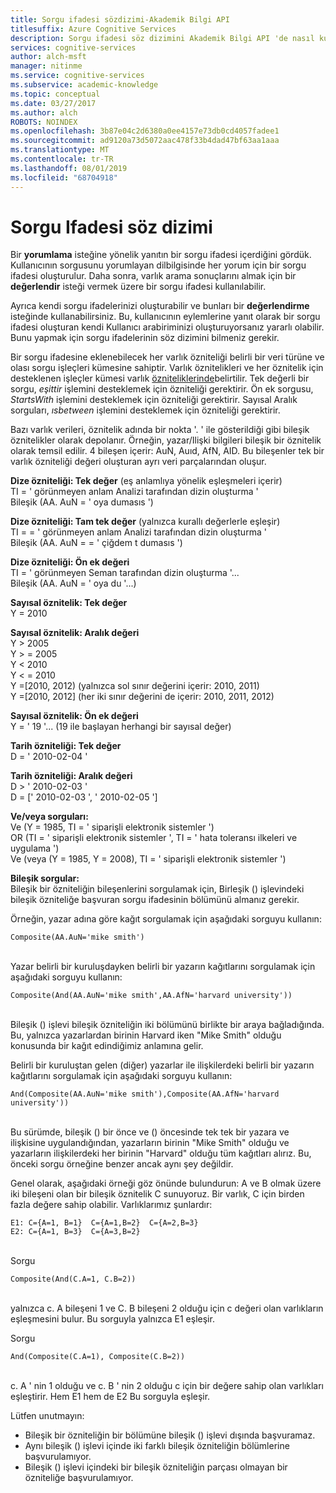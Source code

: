 ```yaml
---
title: Sorgu ifadesi sözdizimi-Akademik Bilgi API
titlesuffix: Azure Cognitive Services
description: Sorgu ifadesi söz dizimini Akademik Bilgi API 'de nasıl kullanacağınızı öğrenin.
services: cognitive-services
author: alch-msft
manager: nitinme
ms.service: cognitive-services
ms.subservice: academic-knowledge
ms.topic: conceptual
ms.date: 03/27/2017
ms.author: alch
ROBOTS: NOINDEX
ms.openlocfilehash: 3b87e04c2d6380a0ee4157e73db0cd4057fadee1
ms.sourcegitcommit: ad9120a73d5072aac478f33b4dad47bf63aa1aaa
ms.translationtype: MT
ms.contentlocale: tr-TR
ms.lasthandoff: 08/01/2019
ms.locfileid: "68704918"
---
```

# <a name="query-expression-syntax"></a>Sorgu Ifadesi söz dizimi

Bir **yorumlama** isteğine yönelik yanıtın bir sorgu ifadesi içerdiğini gördük. Kullanıcının sorgusunu yorumlayan dilbilgisinde her yorum için bir sorgu ifadesi oluşturulur. Daha sonra, varlık arama sonuçlarını almak için bir **değerlendir** isteği vermek üzere bir sorgu ifadesi kullanılabilir.

Ayrıca kendi sorgu ifadelerinizi oluşturabilir ve bunları bir **değerlendirme** isteğinde kullanabilirsiniz. Bu, kullanıcının eylemlerine yanıt olarak bir sorgu ifadesi oluşturan kendi Kullanıcı arabiriminizi oluşturuyorsanız yararlı olabilir. Bunu yapmak için sorgu ifadelerinin söz dizimini bilmeniz gerekir.  

Bir sorgu ifadesine eklenebilecek her varlık özniteliği belirli bir veri türüne ve olası sorgu işleçleri kümesine sahiptir. Varlık öznitelikleri ve her öznitelik için desteklenen işleçler kümesi varlık [özniteliklerinde](EntityAttributes.md)belirtilir. Tek değerli bir sorgu, *eşittir* işlemini desteklemek için özniteliği gerektirir. Ön ek sorgusu, *StartsWith* işlemini desteklemek için özniteliği gerektirir. Sayısal Aralık sorguları, *ısbetween* işlemini desteklemek için özniteliği gerektirir.

Bazı varlık verileri, öznitelik adında bir nokta '. ' ile gösterildiği gibi bileşik öznitelikler olarak depolanır. Örneğin, yazar/Ilişki bilgileri bileşik bir öznitelik olarak temsil edilir. 4 bileşen içerir: AuN, Auıd, AfN, AID. Bu bileşenler tek bir varlık özniteliği değeri oluşturan ayrı veri parçalarından oluşur.


**Dize özniteliği: Tek değer** (eş anlamlıya yönelik eşleşmeleri içerir)  
TI = ' görünmeyen anlam Analizi tarafından dizin oluşturma '  
Bileşik (AA. AuN = ' oya dumasıs ')

**Dize özniteliği: Tam tek değer** (yalnızca kurallı değerlerle eşleşir)  
TI = = ' görünmeyen anlam Analizi tarafından dizin oluşturma '  
Bileşik (AA. AuN = = ' çiğdem t dumasıs ')
     
**Dize özniteliği: Ön ek değeri**   
TI = ' görünmeyen Seman tarafından dizin oluşturma '...  
Bileşik (AA. AuN = ' oya du '...)

**Sayısal öznitelik: Tek değer**  
Y = 2010
 
**Sayısal öznitelik: Aralık değeri**  
Y > 2005  
Y > = 2005  
Y < 2010  
Y < = 2010  
Y =\[2010, 2012\) (yalnızca sol sınır değerini içerir: 2010, 2011)  
Y =\[2010, 2012\] (her iki sınır değerini de içerir: 2010, 2011, 2012)
 
**Sayısal öznitelik: Ön ek değeri**  
Y = ' 19 '... (19 ile başlayan herhangi bir sayısal değer) 
 
**Tarih özniteliği: Tek değer**  
D = ' 2010-02-04 '

**Tarih özniteliği: Aralık değeri**  
D > ' 2010-02-03 '  
D = [' 2010-02-03 ', ' 2010-02-05 ']

**Ve/veya sorguları:**  
Ve (Y = 1985, TI = ' siparişli elektronik sistemler ')  
OR (TI = ' siparişli elektronik sistemler ', TI = ' hata toleransı ilkeleri ve uygulama ')  
Ve (veya (Y = 1985, Y = 2008), TI = ' siparişli elektronik sistemler ')
 
**Bileşik sorgular:**  
Bileşik bir özniteliğin bileşenlerini sorgulamak için, Birleşik () işlevindeki bileşik özniteliğe başvuran sorgu ifadesinin bölümünü almanız gerekir. 

Örneğin, yazar adına göre kağıt sorgulamak için aşağıdaki sorguyu kullanın:
```
Composite(AA.AuN='mike smith')
```
<br>Yazar belirli bir kuruluşdayken belirli bir yazarın kağıtlarını sorgulamak için aşağıdaki sorguyu kullanın:
```
Composite(And(AA.AuN='mike smith',AA.AfN='harvard university'))
```
<br>Bileşik () işlevi bileşik özniteliğin iki bölümünü birlikte bir araya bağladığında. Bu, yalnızca yazarlardan birinin Harvard iken "Mike Smith" olduğu konusunda bir kağıt edindiğimiz anlamına gelir. 

Belirli bir kuruluştan gelen (diğer) yazarlar ile ilişkilerdeki belirli bir yazarın kağıtlarını sorgulamak için aşağıdaki sorguyu kullanın:
```
And(Composite(AA.AuN='mike smith'),Composite(AA.AfN='harvard university'))
```
<br>Bu sürümde, bileşik () bir önce ve () öncesinde tek tek bir yazara ve ilişkisine uygulandığından, yazarların birinin "Mike Smith" olduğu ve yazarların ilişkilerdeki her birinin "Harvard" olduğu tüm kağıtları alırız. Bu, önceki sorgu örneğine benzer ancak aynı şey değildir.

Genel olarak, aşağıdaki örneği göz önünde bulundurun: A ve B olmak üzere iki bileşeni olan bir bileşik öznitelik C sunuyoruz. Bir varlık, C için birden fazla değere sahip olabilir. Varlıklarımız şunlardır:
```
E1: C={A=1, B=1}  C={A=1,B=2}  C={A=2,B=3}
E2: C={A=1, B=3}  C={A=3,B=2}
```

<br>Sorgu 
```
Composite(And(C.A=1, C.B=2))
```

<br>yalnızca c. A bileşeni 1 ve C. B bileşeni 2 olduğu için c değeri olan varlıkların eşleşmesini bulur. Bu sorguyla yalnızca E1 eşleşir.

Sorgu 
```
And(Composite(C.A=1), Composite(C.B=2))
```
<br>c. A ' nin 1 olduğu ve c. B ' nin 2 olduğu c için bir değere sahip olan varlıkları eşleştirir. Hem E1 hem de E2 Bu sorguyla eşleşir.

Lütfen unutmayın:  
- Bileşik bir özniteliğin bir bölümüne bileşik () işlevi dışında başvuramaz.
- Aynı bileşik () işlevi içinde iki farklı bileşik özniteliğin bölümlerine başvurulamıyor.
- Bileşik () işlevi içindeki bir bileşik özniteliğin parçası olmayan bir özniteliğe başvurulamıyor.
